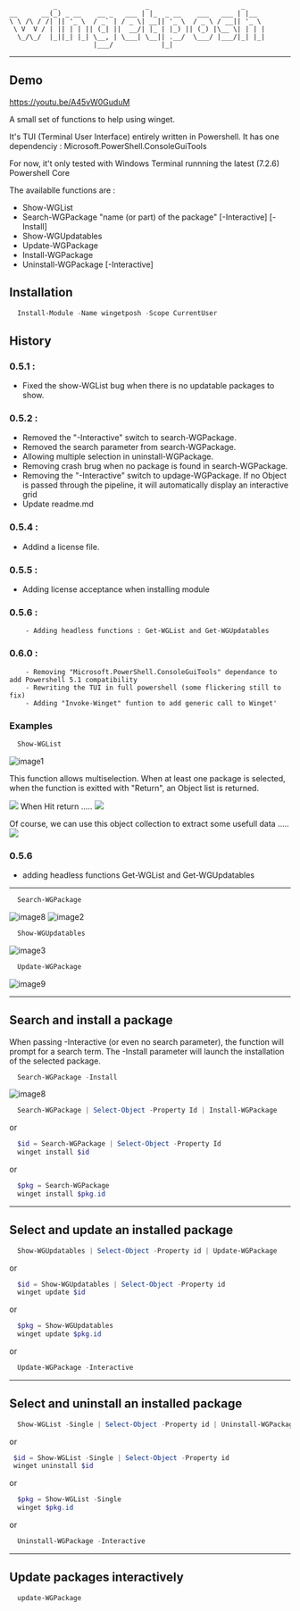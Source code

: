 ```
           _                      _                       _
__      __(_) _ __    __ _   ___ | |_  _ __    ___   ___ | |__
\ \ /\ / /| || '_ \  / _` | / _ \| __|| '_ \  / _ \ / __|| '_ \
 \ V  V / | || | | || (_| ||  __/| |_ | |_) || (_) |\__ \| | | |
  \_/\_/  |_||_| |_| \__, | \___| \__|| .__/  \___/ |___/|_| |_|
                     |___/            |_|
```
***

## Demo
https://youtu.be/A45vW0GuduM


A small set of functions to help using winget.

It's TUI (Terminal User Interface) entirely written in Powershell.
It has one dependenciy : Microsoft.PowerShell.ConsoleGuiTools

For now, it't only tested with Windows Terminal runnning the latest (7.2.6) Powershell Core

The availablle functions are :
- Show-WGList
- Search-WGPackage "name (or part) of the package" [-Interactive] [-Install]
- Show-WGUpdatables
- Update-WGPackage
- Install-WGPackage
- Uninstall-WGPackage [-Interactive]
  
  
## Installation
``` Powershell
  Install-Module -Name wingetposh -Scope CurrentUser
```

## History
### 0.5.1 : 
- Fixed the show-WGList bug when there is no updatable packages to show.
### 0.5.2 : 
- Removed the "-Interactive" switch to search-WGPackage.       
- Removed the search parameter from search-WGPackage.
- Allowing multiple selection in uninstall-WGPackage.
- Removing crash brug when no package is found in search-WGPackage.
- Removing the "-Interactive" switch to updage-WGPackage.  If no Object is passed through the pipeline, it will automatically display an interactive grid
- Update readme.md

### 0.5.4 : 
- Addind a license file.

### 0.5.5 : 
- Adding license acceptance when installing module

### 0.5.6 : 
        - Adding headless functions : Get-WGList and Get-WGUpdatables

### 0.6.0 :
        - Removing "Microsoft.PowerShell.ConsoleGuiTools" dependance to add Powershell 5.1 compatibility
        - Rewriting the TUI in full powershell (some flickering still to fix)
        - Adding "Invoke-Winget" funtion to add generic call to Winget'

### Examples
``` Powershell
  Show-WGList
```
![image1](https://github.com/Yves848/WingetPosh/blob/master/images/img1.png?raw=true)

This function allows multiselection.
When at least one package is selected, when the function is exitted with "Return", an Object list is returned.

![](https://github.com/Yves848/WingetPosh/blob/master/images/img4.png?raw=true)
When Hit return .....
![](https://github.com/Yves848/WingetPosh/blob/master/images/img5.png?raw=true)

Of course, we can use this object collection to extract some usefull data .....
![](https://github.com/Yves848/WingetPosh/blob/master/images/img6.png?raw=true)

### 0.5.6
- adding headless functions Get-WGList and Get-WGUpdatables
***

``` Powershell
  Search-WGPackage
```
![image8](https://github.com/Yves848/WingetPosh/blob/master/images/img8.png?raw=true)
![image2](https://github.com/Yves848/WingetPosh/blob/master/images/img2.png?raw=true)

``` Powershell
  Show-WGUpdatables
```
![image3](https://github.com/Yves848/WingetPosh/blob/master/images/img3.png?raw=true)

```Powershell
  Update-WGPackage
```
![image9](https://raw.githubusercontent.com/Yves848/WingetPosh/master/images/img9.png)

***

## Search and install a package

When passing -Interactive (or even no search parameter), the function will prompt for a search term.
The -Install parameter will launch the installation of the selected package.

``` Powershell
  Search-WGPackage -Install
```

![image8](https://raw.githubusercontent.com/Yves848/WingetPosh/master/images/img8.png)

``` Powershell
  Search-WGPackage | Select-Object -Property Id | Install-WGPackage
```
or
``` Powershell
  $id = Search-WGPackage | Select-Object -Property Id
  winget install $id
```
or
``` Powershell
  $pkg = Search-WGPackage 
  winget install $pkg.id
```

***

## Select and update an installed package
``` Powershell
  Show-WGUpdatables | Select-Object -Property id | Update-WGPackage
```
or
``` Powershell
  $id = Show-WGUpdatables | Select-Object -Property id
  winget update $id
```
or
``` Powershell
  $pkg = Show-WGUpdatables
  winget update $pkg.id
```
or
 
``` Powershell
  Update-WGPackage -Interactive
``` 

***

## Select and uninstall an installed package
``` Powershell
  Show-WGList -Single | Select-Object -Property id | Uninstall-WGPackage
```

or

``` Powershell
 $id = Show-WGList -Single | Select-Object -Property id
 winget uninstall $id
```

or
``` Powershell
  $pkg = Show-WGList -Single
  winget $pkg.id
```

or 
``` Powershell
  Uninstall-WGPackage -Interactive
```

***
## Update packages interactively
``` Powershell
  update-WGPackage
```
